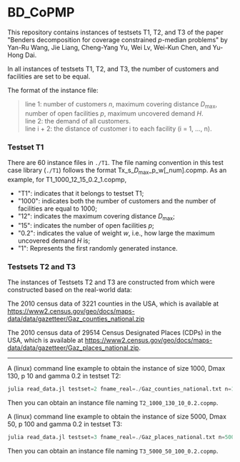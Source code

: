 # BD_CoPMP

This repository contains instances of testsets T1, T2, and T3 of the paper "Benders decomposition for coverage constrained $p$-median problems" by Yan-Ru Wang, Jie Liang, Cheng-Yang Yu, Wei Lv, Wei-Kun Chen, and Yu-Hong Dai.


In all instances of testsets T1, T2, and T3, the number of customers and facilities are set to be equal.

The format of the instance file:
> line 1: number of customers $n$, maximum covering distance $D_{\text{max}}$, number of open facilities $p$, maximum uncovered demand $H$.  
> line 2: the demand of all customers.     
> line i + 2: the distance of customer i to each facility (i = 1, ..., n). 

### Testset T1 

There are 60 instance files in `./T1`.
The file naming convention in this test case library (`./T1`) follows the format Tx_s_$D_{\text{max}}$_p_w[_num].copmp. 
As an example, for T1_1000_12_15_0.2_1.copmp,

- "T1": indicates that it belongs to testset T1;
- "1000": indicates both the number of customers and the number of facilities are equal to 1000;
- "12": indicates the maximum covering distance $D_{\text{max}}$;
- "15": indicates the number of open facilities $p$;
- "0.2": indicates the value of weight $w$, i.e., how large the maximum uncovered demand $H$ is;
- "1": Represents the first randomly generated instance.


### Testsets T2 and T3


The instances of Testsets T2 and T3 are constructed from which were constructed based on the real-world data:

The 2010 census data of 3221 counties in the USA, which is available at
https://www2.census.gov/geo/docs/maps-data/data/gazetteer/Gaz_counties_national.zip

The 2010 census data of 29514 Census Designated Places (CDPs) in the USA, which is available at
https://www2.census.gov/geo/docs/maps-data/data/gazetteer/Gaz_places_national.zip.

---

A (linux) command line example to obtain the instance of size 1000, Dmax 130, p 10 and gamma 0.2 in testset T2: 
```julia 
julia read_data.jl testset=2 fname_real=./Gaz_counties_national.txt n=1000 Dmax=130 p=10 gamma=0.2
```
Then you can obtain an instance file naming `T2_1000_130_10_0.2.copmp`.

A (linux) command line example to obtain the instance of size 5000, Dmax 50, p 100 and gamma 0.2 in testset T3: 
```julia
julia read_data.jl testset=3 fname_real=./Gaz_places_national.txt n=5000 Dmax=50 p=100 gamma=0.2
```
Then you can obtain an instance file naming `T3_5000_50_100_0.2.copmp`.
